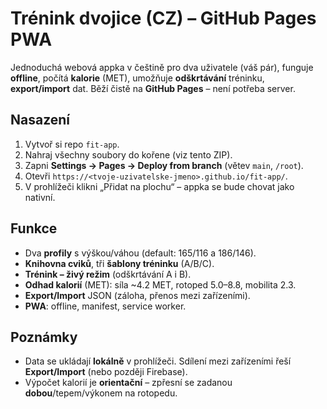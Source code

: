 # Trénink dvojice (CZ) – GitHub Pages PWA

Jednoduchá webová appka v češtině pro dva uživatele (váš pár), funguje **offline**, počítá **kalorie** (MET), umožňuje **odškrtávání** tréninku, **export/import** dat. Běží čistě na **GitHub Pages** – není potřeba server.

## Nasazení
1. Vytvoř si repo `fit-app`.
2. Nahraj všechny soubory do kořene (viz tento ZIP).
3. Zapni **Settings → Pages → Deploy from branch** (větev `main`, `/root`).
4. Otevři `https://<tvoje-uzivatelske-jmeno>.github.io/fit-app/`.
5. V prohlížeči klikni „Přidat na plochu“ – appka se bude chovat jako nativní.

## Funkce
- Dva **profily** s výškou/váhou (default: 165/116 a 186/146).
- **Knihovna cviků**, tři **šablony tréninku** (A/B/C).
- **Trénink – živý režim** (odškrtávání A i B).
- **Odhad kalorií** (MET): síla ~4.2 MET, rotoped 5.0–8.8, mobilita 2.3.
- **Export/Import** JSON (záloha, přenos mezi zařízeními).
- **PWA**: offline, manifest, service worker.

## Poznámky
- Data se ukládají **lokálně** v prohlížeči. Sdílení mezi zařízeními řeší **Export/Import** (nebo později Firebase).
- Výpočet kalorií je **orientační** – zpřesní se zadanou **dobou**/tepem/výkonem na rotopedu.
